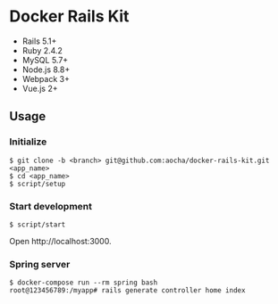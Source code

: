 # Docker Rails Kit

* Rails 5.1+
* Ruby 2.4.2
* MySQL 5.7+
* Node.js 8.8+
* Webpack 3+
* Vue.js 2+

## Usage

### Initialize

```
$ git clone -b <branch> git@github.com:aocha/docker-rails-kit.git <app_name>
$ cd <app_name>
$ script/setup
```

### Start development

```
$ script/start
```

Open http://localhost:3000.

### Spring server

```
$ docker-compose run --rm spring bash
root@123456789:/myapp# rails generate controller home index
```

